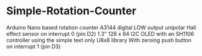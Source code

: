 # Simple-Rotation-Counter
Arduino Nano based rotation counter
A3144 digital LOW output unipolar Hall effect sensor on interrupt 0 (pin D2)
1.3" 128 x 64 I2C OLED with an SH1106 controller using the simple text only U8x8 library
With zeroing push button on interrupt 1 (pin D3)
